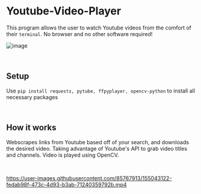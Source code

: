 # Youtube-Video-Player
This program allows the user to watch Youtube videos from the comfort of their `terminal`. No browser and no other software required!


![image](https://user-images.githubusercontent.com/85767913/155043609-778fc4d2-a878-48df-b686-71ced7678a37.jpeg)

<br>

## Setup

Use `pip install requests, pytube, ffpyplayer, opencv-python` to install all necessary packages

<br>

## How it works

Webscrapes links from Youtube based off of your search, and downloads the desired video. Taking advantage of Youtube's API to grab video titles and channels. Video is played using OpenCV.

<br>

https://user-images.githubusercontent.com/85767913/155043122-fedab98f-473c-4d93-b3ab-71240359792b.mp4

